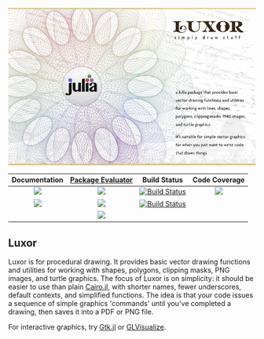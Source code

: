![splash image](docs/src/assets/figures/luxor-big-logo.png)

| **Documentation**                       | [**Package Evaluator**][pkgeval-link] | **Build Status**                          | **Code Coverage**               |
|:---------------------------------------:|:-------------------------------------:|:-----------------------------------------:|:-------------------------------:|
| [![][docs-stable-img]][docs-stable-url] | [![][pkg-0.4-img]][pkg-0.4-url]       | [![Build Status][travis-img]][travis-url] | [![][codecov-img]][codecov-url] |
| [![][docs-latest-img]][docs-latest-url] | [![][pkg-0.5-img]][pkg-0.5-url]       | [![Build Status][appvey-img]][appvey-url] |                                 |
|                                         | [![][pkg-0.6-img]][pkg-0.6-url]       |                                           |                                 |

## Luxor

Luxor is for procedural drawing. It provides basic vector drawing functions and utilities for working with shapes, polygons, clipping masks, PNG images, and turtle graphics. The focus of Luxor is on simplicity: it should be easier to use than plain [Cairo.jl](https://github.com/JuliaLang/Cairo.jl), with shorter names, fewer underscores, default contexts, and simplified functions. The idea is that your code issues a sequence of simple graphics 'commands' until you've completed a drawing, then saves it into a PDF or PNG file.

For interactive graphics, try [Gtk.jl](https://github.com/JuliaGraphics/Gtk.jl) or [GLVisualize](https://github.com/JuliaGL/GLVisualize.jl).

[docs-latest-img]: https://img.shields.io/badge/docs-latest-blue.svg
[docs-latest-url]: http://juliagraphics.github.io/Luxor.jl/latest/

[docs-stable-img]: https://img.shields.io/badge/docs-stable-blue.svg
[docs-stable-url]: http://juliagraphics.github.io/Luxor.jl/stable/

[pkgeval-link]: http://pkg.julialang.org/?pkg=Luxor

[pkg-0.4-img]: http://pkg.julialang.org/badges/Luxor_0.4.svg
[pkg-0.4-url]: http://pkg.julialang.org/detail/Luxor.html

[pkg-0.5-img]: http://pkg.julialang.org/badges/Luxor_0.5.svg
[pkg-0.5-url]: http://pkg.julialang.org/detail/Luxor.html

[pkg-0.6-img]: http://pkg.julialang.org/badges/Luxor_0.6.svg
[pkg-0.6-url]: http://pkg.julialang.org/detail/Luxor.html

[travis-img]: https://travis-ci.org/JuliaGraphics/Luxor.jl.svg?branch=master
[travis-url]: https://travis-ci.org/JuliaGraphics/Luxor.jl

[appvey-img]: https://ci.appveyor.com/api/projects/status/jfa9e54lv92rqd3m?svg=true
[appvey-url]: https://ci.appveyor.com/project/cormullion/luxor-jl/branch/master

[codecov-img]: https://codecov.io/gh/JuliaGraphics/Luxor.jl/branch/master/graph/badge.svg
[codecov-url]: https://codecov.io/gh/JuliaGraphics/Luxor.jl
